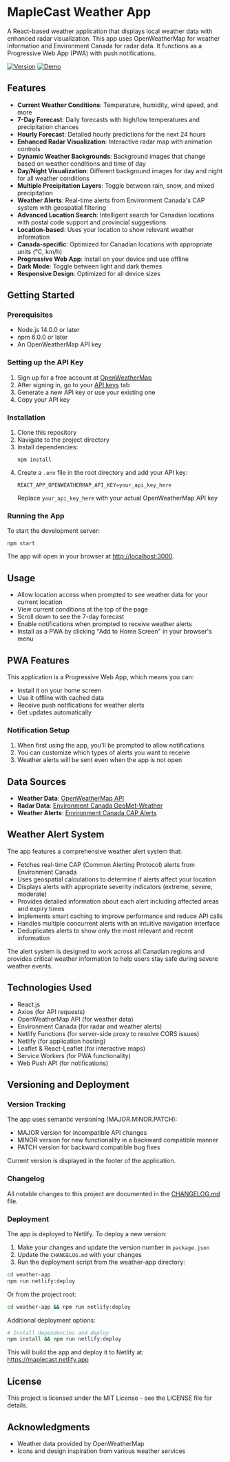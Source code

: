 # MapleCast Weather App

A React-based weather application that displays local weather data with enhanced radar visualization. This app uses OpenWeatherMap for weather information and Environment Canada for radar data. It functions as a Progressive Web App (PWA) with push notifications.

[![Version](https://img.shields.io/badge/version-1.8.3-blue.svg)](https://github.com/screech24/maplecast-weather/releases)
[![Demo](https://img.shields.io/badge/demo-live-green.svg)](https://maplecast.netlify.app)

## Features

- **Current Weather Conditions**: Temperature, humidity, wind speed, and more
- **7-Day Forecast**: Daily forecasts with high/low temperatures and precipitation chances
- **Hourly Forecast**: Detailed hourly predictions for the next 24 hours
- **Enhanced Radar Visualization**: Interactive radar map with animation controls
- **Dynamic Weather Backgrounds**: Background images that change based on weather conditions and time of day
- **Day/Night Visualization**: Different background images for day and night for all weather conditions
- **Multiple Precipitation Layers**: Toggle between rain, snow, and mixed precipitation
- **Weather Alerts**: Real-time alerts from Environment Canada's CAP system with geospatial filtering
- **Advanced Location Search**: Intelligent search for Canadian locations with postal code support and provincial suggestions
- **Location-based**: Uses your location to show relevant weather information
- **Canada-specific**: Optimized for Canadian locations with appropriate units (°C, km/h)
- **Progressive Web App**: Install on your device and use offline
- **Dark Mode**: Toggle between light and dark themes
- **Responsive Design**: Optimized for all device sizes

## Getting Started

### Prerequisites

- Node.js 14.0.0 or later
- npm 6.0.0 or later
- An OpenWeatherMap API key

### Setting up the API Key

1. Sign up for a free account at [OpenWeatherMap](https://home.openweathermap.org/users/sign_up)
2. After signing in, go to your [API keys](https://home.openweathermap.org/api_keys) tab
3. Generate a new API key or use your existing one
4. Copy your API key

### Installation

1. Clone this repository
2. Navigate to the project directory
3. Install dependencies:
   ```
   npm install
   ```
4. Create a `.env` file in the root directory and add your API key:
   ```
   REACT_APP_OPENWEATHERMAP_API_KEY=your_api_key_here
   ```
   Replace `your_api_key_here` with your actual OpenWeatherMap API key

### Running the App

To start the development server:

```
npm start
```

The app will open in your browser at [http://localhost:3000](http://localhost:3000).

## Usage

- Allow location access when prompted to see weather data for your current location
- View current conditions at the top of the page
- Scroll down to see the 7-day forecast
- Enable notifications when prompted to receive weather alerts
- Install as a PWA by clicking "Add to Home Screen" in your browser's menu

## PWA Features

This application is a Progressive Web App, which means you can:

- Install it on your home screen
- Use it offline with cached data
- Receive push notifications for weather alerts
- Get updates automatically

### Notification Setup

1. When first using the app, you'll be prompted to allow notifications
2. You can customize which types of alerts you want to receive
3. Weather alerts will be sent even when the app is not open

## Data Sources

- **Weather Data**: [OpenWeatherMap API](https://openweathermap.org/api)
- **Radar Data**: [Environment Canada GeoMet-Weather](https://eccc-msc.github.io/open-data/msc-geomet/readme_en/)
- **Weather Alerts**: [Environment Canada CAP Alerts](http://dd.weather.gc.ca/alerts/cap/)

## Weather Alert System

The app features a comprehensive weather alert system that:

- Fetches real-time CAP (Common Alerting Protocol) alerts from Environment Canada
- Uses geospatial calculations to determine if alerts affect your location
- Displays alerts with appropriate severity indicators (extreme, severe, moderate)
- Provides detailed information about each alert including affected areas and expiry times
- Implements smart caching to improve performance and reduce API calls
- Handles multiple concurrent alerts with an intuitive navigation interface
- Deduplicates alerts to show only the most relevant and recent information

The alert system is designed to work across all Canadian regions and provides critical weather information to help users stay safe during severe weather events.

## Technologies Used

- React.js
- Axios (for API requests)
- OpenWeatherMap API (for weather data)
- Environment Canada (for radar and weather alerts)
- Netlify Functions (for server-side proxy to resolve CORS issues)
- Netlify (for application hosting)
- Leaflet & React-Leaflet (for interactive maps)
- Service Workers (for PWA functionality)
- Web Push API (for notifications)

## Versioning and Deployment

### Version Tracking

The app uses semantic versioning (MAJOR.MINOR.PATCH):
- MAJOR version for incompatible API changes
- MINOR version for new functionality in a backward compatible manner
- PATCH version for backward compatible bug fixes

Current version is displayed in the footer of the application.

### Changelog

All notable changes to this project are documented in the [CHANGELOG.md](./CHANGELOG.md) file.

### Deployment

The app is deployed to Netlify. To deploy a new version:

1. Make your changes and update the version number in `package.json`
2. Update the `CHANGELOG.md` with your changes
3. Run the deployment script from the weather-app directory:

```bash
cd weather-app
npm run netlify:deploy
```

Or from the project root:

```bash
cd weather-app && npm run netlify:deploy
```

Additional deployment options:

```bash
# Install dependencies and deploy
npm install && npm run netlify:deploy
```

This will build the app and deploy it to Netlify at: https://maplecast.netlify.app

## License

This project is licensed under the MIT License - see the LICENSE file for details.

## Acknowledgments

- Weather data provided by OpenWeatherMap
- Icons and design inspiration from various weather services

